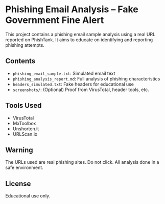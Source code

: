 # Phishing Email Analysis – Fake Government Fine Alert

This project contains a phishing email sample analysis using a real URL reported on PhishTank. It aims to educate on identifying and reporting phishing attempts.

## Contents
- `phishing_email_sample.txt`: Simulated email text
- `phishing_analysis_report.md`: Full analysis of phishing characteristics
- `headers_simulated.txt`: Fake headers for educational use
- `screenshots/`: (Optional) Proof from VirusTotal, header tools, etc.

## Tools Used
- VirusTotal
- MxToolbox
- Unshorten.it
- URLScan.io

## Warning
The URLs used are real phishing sites. Do not click. All analysis done in a safe environment.

## License
Educational use only.


